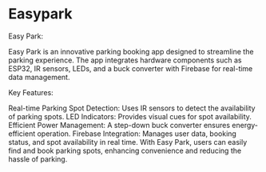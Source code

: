 # Easypark
Easy Park:

Easy Park is an innovative parking booking app designed to streamline the parking experience. The app integrates hardware components such as ESP32, IR sensors, LEDs, and a buck converter with Firebase for real-time data management.

Key Features:

Real-time Parking Spot Detection: Uses IR sensors to detect the availability of parking spots. LED Indicators: Provides visual cues for spot availability. Efficient Power Management: A step-down buck converter ensures energy-efficient operation. Firebase Integration: Manages user data, booking status, and spot availability in real time. With Easy Park, users can easily find and book parking spots, enhancing convenience and reducing the hassle of parking.
